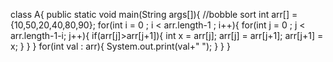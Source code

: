 class A{
    public static void main(String args[]){
        //bobble sort
        int arr[]  = {10,50,20,40,80,90};
        for(int i = 0 ; i < arr.length-1 ; i++){
            for(int j = 0 ; j < arr.length-1-i; j++){
                if(arr[j]>arr[j+1]){
                    int x = arr[j];
                    arr[j] = arr[j+1];
                    arr[j+1] = x;
                }
            }
        }
        for(int val : arr){
            System.out.print(val+" ");
        }
    }
}
